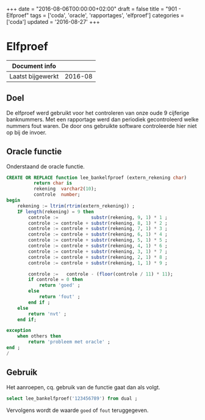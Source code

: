+++
date = "2016-08-06T00:00:00+02:00"
draft = false
title = "901 - Elfproef"
tags = ['coda', 'oracle', 'rapportages', 'elfproef']
categories = ['coda']
updated = '2016-08-27'
+++

# Elfproef

| Document info       |                   |
|---------------------|-------------------|
| Laatst bijgewerkt   | 2016-08           |

## Doel
De elfproef werd gebruikt voor het controleren van onze oude 9 cijferige
banknummers.  Met een rapportage werd dan periodiek gecontroleerd welke nummers
fout waren. De door ons gebruikte software controleerde hier niet op bij de
invoer.

## Oracle functie
Onderstaand de oracle functie. 

```sql
CREATE OR REPLACE function lee_bankelfproef (extern_rekening char)
          return char is
          rekening  varchar2(10);
          controle  number;
begin
    rekening := ltrim(rtrim(extern_rekening)) ;
    IF length(rekening) = 9 then
        controle :=            substr(rekening, 9, 1) * 1 ;
        controle := controle + substr(rekening, 8, 1) * 2 ;
        controle := controle + substr(rekening, 7, 1) * 3 ;
        controle := controle + substr(rekening, 6, 1) * 4 ;
        controle := controle + substr(rekening, 5, 1) * 5 ;
        controle := controle + substr(rekening, 4, 1) * 6 ;
        controle := controle + substr(rekening, 3, 1) * 7 ;
        controle := controle + substr(rekening, 2, 1) * 8 ;
        controle := controle + substr(rekening, 1, 1) * 9 ;

        controle :=   controle - (floor(controle / 11) * 11);
        if controle = 0 then
            return 'goed' ;
        else
            return 'fout' ;
        end if ;
    else
        return 'nvt' ;
    end if;

exception
    when others then
        return 'probleem met oracle' ;
end ;
/
```

## Gebruik
Het aanroepen, cq. gebruik van de functie gaat dan als volgt.
```sql
select lee_bankelfproef('123456789') from dual ;
```

Vervolgens wordt de waarde `goed` of `fout` teruggegeven.


